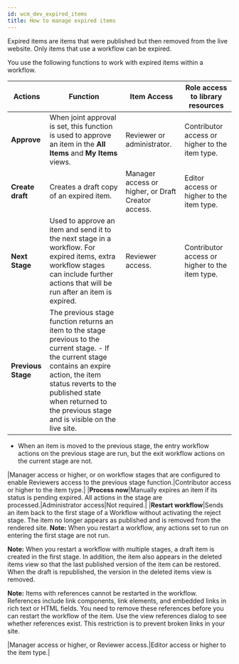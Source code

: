 ```yaml
---
id: wcm_dev_expired_items
title: How to manage expired items
---
```





Expired items are items that were published but then removed from the live website. Only items that use a workflow can be expired.

You use the following functions to work with expired items within a workflow.

|Actions|Function|Item Access|Role access to library resources|
|-------|--------|-----------|--------------------------------|
|**Approve**|When joint approval is set, this function is used to approve an item in the **All Items** and **My Items** views.|Reviewer or administrator.|Contributor access or higher to the item type.|
|**Create draft**|Creates a draft copy of an expired item.|Manager access or higher, or Draft Creator access.|Editor access or higher to the item type.|
|**Next Stage**|Used to approve an item and send it to the next stage in a workflow. For expired items, extra workflow stages can include further actions that will be run after an item is expired.|Reviewer access.|Contributor access or higher to the item type.|
|**Previous Stage**|The previous stage function returns an item to the stage previous to the current stage. -   If the current stage contains an expire action, the item status reverts to the published state when returned to the previous stage and is visible on the live site.
-   When an item is moved to the previous stage, the entry workflow actions on the previous stage are run, but the exit workflow actions on the current stage are not.

|Manager access or higher, or on workflow stages that are configured to enable Reviewers access to the previous stage function.|Contributor access or higher to the item type.|
|**Process now**|Manually expires an item if its status is pending expired. All actions in the stage are processed.|Administrator access|Not required.|
|**Restart workflow**|Sends an item back to the first stage of a Workflow without activating the reject stage. The item no longer appears as published and is removed from the rendered site. **Note:** When you restart a workflow, any actions set to run on entering the first stage are not run.

**Note:** When you restart a workflow with multiple stages, a draft item is created in the first stage. In addition, the item also appears in the deleted items view so that the last published version of the item can be restored. When the draft is republished, the version in the deleted items view is removed.

**Note:** Items with references cannot be restarted in the workflow. References include link components, link elements, and embedded links in rich text or HTML fields. You need to remove these references before you can restart the workflow of the item. Use the view references dialog to see whether references exist. This restriction is to prevent broken links in your site.

|Manager access or higher, or Reviewer access.|Editor access or higher to the item type.|

